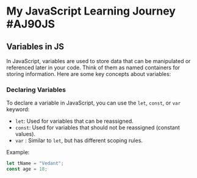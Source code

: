 # My JavaScript Learning Journey #AJ90JS
 
## Variables in JS

In JavaScript, variables are used to store data that can be manipulated or referenced later in your code. Think of them as named containers for storing information. Here are some key concepts about variables:

### Declaring Variables

To declare a variable in JavaScript, you can use the `let`, `const`, or `var` keyword:

- `let`: Used for variables that can be reassigned.
- `const`: Used for variables that should not be reassigned (constant values).
- `var` : Similar to `let`, but has different scoping rules.

Example:
```javascript
let tName = "Vedant";
const age = 18;
